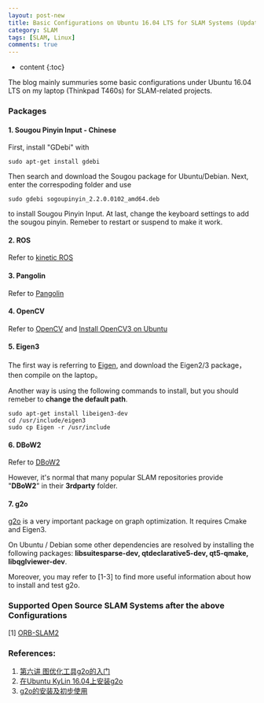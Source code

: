 ```yaml
---
layout: post-new
title: Basic Configurations on Ubuntu 16.04 LTS for SLAM Systems (Updating)
category: SLAM
tags: [SLAM, Linux] 
comments: true
---
```


* content
{:toc}


The blog mainly summuries some basic configurations under Ubuntu 16.04 LTS on my laptop (Thinkpad T460s) for SLAM-related projects.








### Packages
#### 1. Sougou Pinyin Input - Chinese 
First, install "GDebi" with

```
sudo apt-get install gdebi
```

Then search and download the Sougou package for Ubuntu/Debian. Next, enter the correspoding folder and use

```
sudo gdebi sogoupinyin_2.2.0.0102_amd64.deb
```

to install Sougou Pinyin Input. At last, change the keyboard settings to add the sougou pinyin.
Remeber to restart or suspend to make it work.

#### 2. ROS
Refer to [kinetic ROS](http://wiki.ros.org/kinetic/Installation/Ubuntu)

#### 3. Pangolin
Refer to [Pangolin](https://github.com/stevenlovegrove/Pangolin)

#### 4. OpenCV
Refer to  [OpenCV](http://opencv.org) and 
[Install OpenCV3 on Ubuntu](https://www.learnopencv.com/install-opencv3-on-ubuntu/)

#### 5. Eigen3
The first way is referring to [Eigen](http://eigen.tuxfamily.org/), and download the Eigen2/3 package，then compile on the laptop。

Another way is using the following commands to install, but you should remeber to **change the default path**.

```
sudo apt-get install libeigen3-dev 
cd /usr/include/eigen3
sudo cp Eigen -r /usr/include
```

#### 6. DBoW2
Refer to [DBoW2](https://github.com/dorian3d/DBoW2)

However, it's normal that many popular SLAM repositories provide "**DBoW2**" in their **3rdparty** folder.

#### 7.  g2o
[g2o](http://opencv.org.) is a very important package on graph optimization. It requires Cmake and Eigen3.

On Ubuntu / Debian some other dependencies are resolved by installing the following packages: **libsuitesparse-dev, qtdeclarative5-dev, qt5-qmake, libqglviewer-dev**.

Moreover, you may refer to [1-3] to find more useful information about how to install and test g2o.



### Supported Open Source SLAM Systems after the above Configurations
[1] [ORB-SLAM2](https://github.com/raulmur/ORB_SLAM2)




### References:
1. [第六讲 图优化工具g2o的入门](http://www.cnblogs.com/gaoxiang12/p/4739934.html)
2.  [在Ubuntu KyLin 16.04上安装g2o](http://blog.csdn.net/zpp13hao1/article/details/53942589)
3. [g2o的安装及初步使用](http://blog.csdn.net/jasmine_shine/article/details/50205503)
